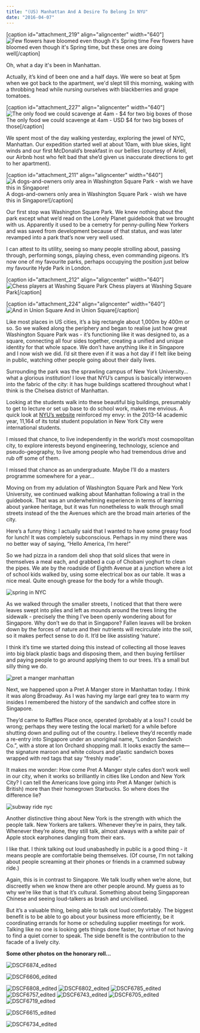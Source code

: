 ```yaml
---
title: "(US) Manhattan And A Desire To Belong In NYU"
date: "2016-04-07"
---
```


\[caption id="attachment\_219" align="aligncenter" width="640"\]![Few flowers have bloomed even though it's Spring time](images/DSCF6764_edited.jpg) Few flowers have bloomed even though it's Spring time, but these ones are doing well\[/caption\]

Oh, what a day it's been in Manhattan.

Actually, it’s kind of been one and a half days. We were so beat at 5pm when we got back to the apartment, we'd slept till this morning, waking with a throbbing head while nursing ourselves with blackberries and grape tomatoes.

\[caption id="attachment\_227" align="aligncenter" width="640"\]![The only food we could scavenge at 4am - $4 for two big boxes of those](images/DSCF6895_edited.jpg) The only food we could scavenge at 4am - USD $4 for two big boxes of those\[/caption\]

We spent most of the day walking yesterday, exploring the jewel of NYC, Manhattan. Our expedition started well at about 10am, with blue skies, light winds and our first McDonald’s breakfast in our bellies (courtesy of Ariell, our Airbnb host who felt bad that she’d given us inaccurate directions to get to her apartment).

\[caption id="attachment\_211" align="aligncenter" width="640"\]![A dogs-and-owners only area in Washington Square Park - wish we have this in Singapore!](images/DSCF6651_edited-1.jpg) A dogs-and-owners only area in Washington Square Park - wish we have this in Singapore!\[/caption\]

Our first stop was Washington Square Park. We knew nothing about the park except what we’d read on the Lonely Planet guidebook that we brought with us. Apparently it used to be a cemetry for penny-pulling New Yorkers and was saved from development because of that status, and was later revamped into a park that’s now very well used.

I can attest to its utility, seeing so many people strolling about, passing through, performing songs, playing chess, even commanding pigeons. It’s now one of my favourite parks, perhaps occupying the position just below my favourite Hyde Park in London.

\[caption id="attachment\_212" align="aligncenter" width="640"\]![Chess players at Washing Square Park](images/DSCF6660_edited.jpg) Chess players at Washing Square Park\[/caption\]

\[caption id="attachment\_224" align="aligncenter" width="640"\]![And in Union Square](images/DSCF6845_edited.jpg) And in Union Square\[/caption\]

Like most places in US cities, it’s a big rectangle about 1,000m by 400m or so. So we walked along the periphery and began to realise just how great Washington Square Park was - it’s functioning like it was designed to, as a square, connecting all four sides together, creating a unified and unique identity for that whole space. We don’t have anything like it in Singapore and I now wish we did. I’d sit there even if it was a hot day if I felt like being in public, watching other people going about their daily lives.

Surrounding the park was the sprawling campus of New York University… what a glorious institution! I love that NYU’s campus is basically interwoven into the fabric of the city: it has huge buildings scattered throughout what I think is the Chelsea district of Manhattan.

Looking at the students walk into these beautiful big buildings, presumably to get to lecture or set up base to do school work, makes me envious. A quick look at [NYU’s website](https://www.nyu.edu/about/news-publications/news/2014/11/17/nyu-ranks-no-1-in-attracting-international-students-and-in-american-students-studying-abroad.html) reinforced my envy: in the 2013–14 academic year, 11,164 of its total student population in New York City were international students.

I missed that chance, to live independently in the world’s most cosmopolitan city, to explore interests beyond engineering, technology, science and pseudo-geography, to live among people who had tremendous drive and rub off some of them.

I missed that chance as an undergraduate. Maybe I’ll do a masters programme somewhere for a year…

Moving on from my adulation of Washington Square Park and New York University, we continued walking about Manhattan following a trail in the guidebook. That was an underwhelming experience in terms of learning about yankee heritage, but it was fun nonetheless to walk through small streets instead of the the Avenues which are the broad main arteries of the city.

Here’s a funny thing: I actually said that I wanted to have some greasy food for lunch! It was completely subconscious. Perhaps in my mind there was no better way of saying, “Hello America, I’m here!”

So we had pizza in a random deli shop that sold slices that were in themselves a meal each, and grabbed a cup of Chobani yoghurt to clean the pipes. We ate by the roadside of Eighth Avenue at a junction where a lot of school kids walked by, using some electrical box as our table. It was a nice meal. Quite enough grease for the body for a while though.

![spring in NYC](images/DSCF6747_edited.jpg)

As we walked through the smaller streets, I noticed that that there were leaves swept into piles and left as mounds around the trees lining the sidewalk - precisely the thing I’ve been openly wondering about for Singapore. Why don’t we do that in Singapore? Fallen leaves will be broken down by the forces of nature and their nutrients will recirculate into the soil, so it makes perfect sense to do it. It’d be like assisting ‘nature’.

I think it’s time we started doing this instead of collecting all those leaves into big black plastic bags and disposing them, and then buying fertiliser and paying people to go around applying them to our trees. It’s a small but silly thing we do.

![pret a manger manhattan](images/DSCF6850_edited.jpg)

Next, we happened upon a Pret A Manger store in Manhattan today. I think it was along Broadway. As I was having my large earl grey tea to warm my insides I remembered the history of the sandwich and coffee store in Singapore.

They’d came to Raffles Place once, operated (probably at a loss? I could be wrong; perhaps they were testing the local market) for a while before shutting down and pulling out of the country. I believe they’d recently made a re-entry into Singapore under an unoriginal name, “London Sandwich Co.”, with a store at Ion Orchard shopping mall. It looks exactly the same—the signature maroon and white colours and plastic sandwich boxes wrapped with red tags that say “freshly made”.

It makes me wonder: How come Pret A Manger style cafes don’t work well in our city, when it works so brilliantly in cities like London and New York City? I can tell the Americans love going into Pret A Manger (which is British) more than their homegrown Starbucks. So where does the difference lie?

![subway ride nyc](images/DSCF6628_edited-1.jpg)

Another distinctive thing about New York is the strength with which the people talk. New Yorkers are talkers. Whenever they’re in pairs, they talk. Whenever they’re alone, they still talk, almost always with a white pair of Apple stock earphones dangling from their ears.

I like that. I think talking out loud unabashedly in public is a good thing - it means people are comfortable being themselves. (Of course, I’m not talking about people screaming at their phones or friends in a crammed subway ride.)

Again, this is in contrast to Singapore. We talk loudly when we’re alone, but discreetly when we know there are other people around. My guess as to why we’re like that is that it’s cultural. Something about being Singaporean Chinese and seeing loud-talkers as brash and uncivilised.

But it’s a valuable thing, being able to talk out loud comfortably. The biggest benefit is to be able to go about your business more efficiently, be it coordinating errands for home or scheduling supplier meetings for work. Talking like no one is looking gets things done faster, by virtue of not having to find a quiet corner to speak. The side benefit is the contribution to the facade of a lively city.

**Some other photos on the honorary roll...**

![DSCF6874_edited](images/DSCF6874_edited.jpg)

![DSCF6606_edited](images/DSCF6606_edited-1.jpg)

![DSCF6808_edited](images/DSCF6808_edited.jpg) ![DSCF6802_edited](images/DSCF6802_edited.jpg) ![DSCF6785_edited](images/DSCF6785_edited.jpg) ![DSCF6757_edited](images/DSCF6757_edited.jpg) ![DSCF6743_edited](images/DSCF6743_edited.jpg) ![DSCF6705_edited](images/DSCF6705_edited.jpg) ![DSCF6719_edited](images/DSCF6719_edited.jpg)

![DSCF6615_edited](images/DSCF6615_edited-1.jpg)

![DSCF6734_edited](images/DSCF6734_edited.jpg)
